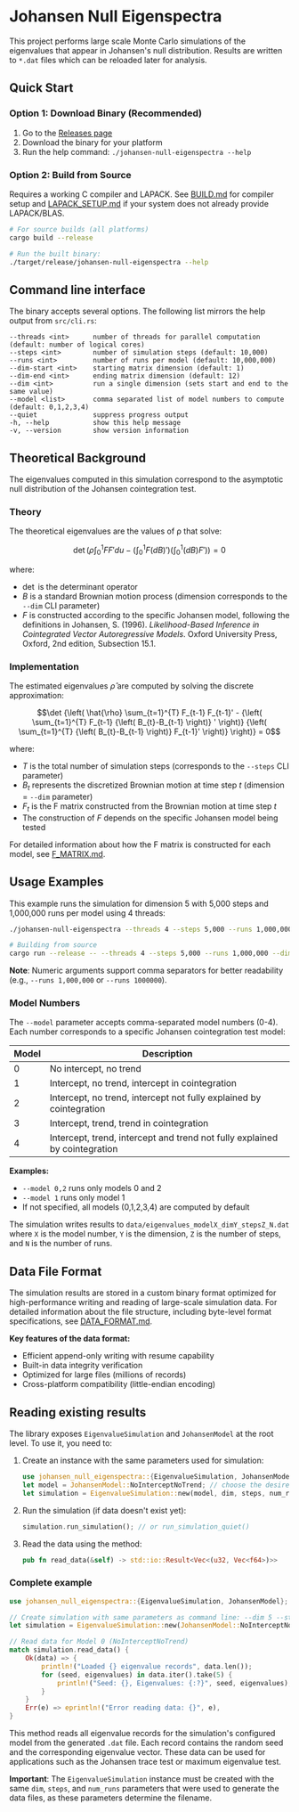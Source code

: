 # Johansen Null Eigenspectra

This project performs large scale Monte Carlo simulations of the eigenvalues that appear in Johansen's null distribution. Results are written to `*.dat` files which can be reloaded later for analysis.

## Quick Start

### Option 1: Download Binary (Recommended)

1. Go to the [Releases page](https://github.com/Kuan-Lun/johansen-null-eigenspectra/releases)
2. Download the binary for your platform
3. Run the help command: `./johansen-null-eigenspectra --help`

### Option 2: Build from Source

Requires a working C compiler and LAPACK. See [BUILD.md](./BUILD.md) for compiler setup and [LAPACK_SETUP.md](./LAPACK_SETUP.md) if your system does not already provide LAPACK/BLAS.

```bash
# For source builds (all platforms)
cargo build --release

# Run the built binary:
./target/release/johansen-null-eigenspectra --help
```

## Command line interface

The binary accepts several options. The following list mirrors the help output from `src/cli.rs`:

```text
--threads <int>      number of threads for parallel computation (default: number of logical cores)
--steps <int>        number of simulation steps (default: 10,000)
--runs <int>         number of runs per model (default: 10,000,000)
--dim-start <int>    starting matrix dimension (default: 1)
--dim-end <int>      ending matrix dimension (default: 12)
--dim <int>          run a single dimension (sets start and end to the same value)
--model <list>       comma separated list of model numbers to compute (default: 0,1,2,3,4)
--quiet              suppress progress output
-h, --help           show this help message
-v, --version        show version information
```

## Theoretical Background

The eigenvalues computed in this simulation correspond to the asymptotic null distribution of the Johansen cointegration test.

### Theory

The theoretical eigenvalues are the values of ρ that solve:

```math
\det {\left( \rho \int_{0}^{1} F F' d u - {\left( \int_{0}^{1} F (dB)' \right)} {\left( \int_{0}^{1} (d B) F' \right)} \right)} = 0
```

where:

- $\det$ is the determinant operator
- $B$ is a standard Brownian motion process (dimension corresponds to the `--dim` CLI parameter)
- $F$ is constructed according to the specific Johansen model, following the definitions in Johansen, S. (1996). *Likelihood-Based Inference in Cointegrated Vector Autoregressive Models*. Oxford University Press, Oxford, 2nd edition, Subsection 15.1.

### Implementation

The estimated eigenvalues $\hat{\rho}$ are computed by solving the discrete approximation:

```math
\det {\left( \hat{\rho} \sum_{t=1}^{T} F_{t-1} F_{t-1}' - {\left( \sum_{t=1}^{T} F_{t-1} {\left( B_{t}-B_{t-1} \right)} ' \right)} {\left( \sum_{t=1}^{T} {\left( B_{t}-B_{t-1} \right)} F_{t-1}' \right)} \right)} = 0
```

where:

- $T$ is the total number of simulation steps (corresponds to the `--steps` CLI parameter)
- $B_{t}$ represents the discretized Brownian motion at time step $t$ (dimension = `--dim` parameter)
- $F_{t}$ is the F matrix constructed from the Brownian motion at time step $t$
- The construction of $F$ depends on the specific Johansen model being tested

For detailed information about how the F matrix is constructed for each model, see [F_MATRIX.md](./F_MATRIX.md).

## Usage Examples

This example runs the simulation for dimension 5 with 5,000 steps and 1,000,000 runs per model using 4 threads:

```bash
./johansen-null-eigenspectra --threads 4 --steps 5,000 --runs 1,000,000 --dim 5

# Building from source
cargo run --release -- --threads 4 --steps 5,000 --runs 1,000,000 --dim 5
```

**Note**: Numeric arguments support comma separators for better readability (e.g., `--runs 1,000,000` or `--runs 1000000`).

### Model Numbers

The `--model` parameter accepts comma-separated model numbers (0-4). Each number corresponds to a specific Johansen cointegration test model:

| Model | Description |
|-------|-------------|
| 0 | No intercept, no trend |
| 1 | Intercept, no trend, intercept in cointegration |
| 2 | Intercept, no trend, intercept not fully explained by cointegration |
| 3 | Intercept, trend, trend in cointegration |
| 4 | Intercept, trend, intercept and trend not fully explained by cointegration |

**Examples:**

- `--model 0,2` runs only models 0 and 2
- `--model 1` runs only model 1
- If not specified, all models (0,1,2,3,4) are computed by default

The simulation writes results to `data/eigenvalues_modelX_dimY_stepsZ_N.dat` where `X` is the model number, `Y` is the dimension, `Z` is the number of steps, and `N` is the number of runs.

## Data File Format

The simulation results are stored in a custom binary format optimized for high-performance writing and reading of large-scale simulation data. For detailed information about the file structure, including byte-level format specifications, see [DATA_FORMAT.md](./DATA_FORMAT.md).

**Key features of the data format:**

- Efficient append-only writing with resume capability
- Built-in data integrity verification
- Optimized for large files (millions of records)
- Cross-platform compatibility (little-endian encoding)

## Reading existing results

The library exposes `EigenvalueSimulation` and `JohansenModel` at the root level. To use it, you need to:

1. Create an instance with the same parameters used for simulation:

    ```rust
    use johansen_null_eigenspectra::{EigenvalueSimulation, JohansenModel};
    let model = JohansenModel::NoInterceptNoTrend; // choose the desired model
    let simulation = EigenvalueSimulation::new(model, dim, steps, num_runs);
    ```

1. Run the simulation (if data doesn't exist yet):

    ```rust
    simulation.run_simulation(); // or run_simulation_quiet()
    ```

1. Read the data using the method:

    ```rust
    pub fn read_data(&self) -> std::io::Result<Vec<(u32, Vec<f64>)>>
    ```

### Complete example

```rust
use johansen_null_eigenspectra::{EigenvalueSimulation, JohansenModel};

// Create simulation with same parameters as command line: --dim 5 --steps 5000 --runs 1000000
let simulation = EigenvalueSimulation::new(JohansenModel::NoInterceptNoTrend, 5, 5000, 1000000);

// Read data for Model 0 (NoInterceptNoTrend)
match simulation.read_data() {
    Ok(data) => {
        println!("Loaded {} eigenvalue records", data.len());
        for (seed, eigenvalues) in data.iter().take(5) {
            println!("Seed: {}, Eigenvalues: {:?}", seed, eigenvalues);
        }
    }
    Err(e) => eprintln!("Error reading data: {}", e),
}
```

This method reads all eigenvalue records for the simulation's configured model from the generated `.dat` file. Each record contains the random seed and the corresponding eigenvalue vector. These data can be used for applications such as the Johansen trace test or maximum eigenvalue test.

**Important**: The `EigenvalueSimulation` instance must be created with the same `dim`, `steps`, and `num_runs` parameters that were used to generate the data files, as these parameters determine the filename.
